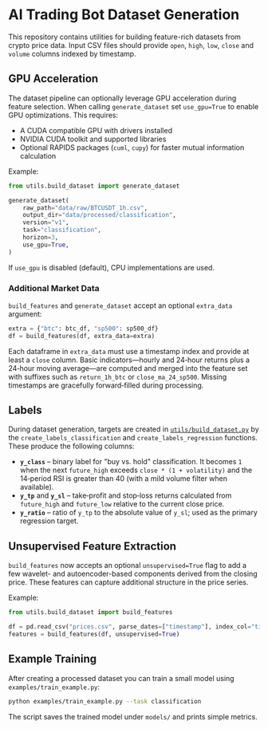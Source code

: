 # AI Trading Bot Dataset Generation

This repository contains utilities for building feature-rich datasets from crypto price data. Input
CSV files should provide `open`, `high`, `low`, `close` and `volume` columns indexed by timestamp.

## GPU Acceleration

The dataset pipeline can optionally leverage GPU acceleration during feature
selection. When calling `generate_dataset` set `use_gpu=True` to enable GPU
optimizations. This requires:

- A CUDA compatible GPU with drivers installed
- NVIDIA CUDA toolkit and supported libraries
- Optional RAPIDS packages (`cuml`, `cupy`) for faster mutual information
  calculation

Example:

```python
from utils.build_dataset import generate_dataset

generate_dataset(
    raw_path="data/raw/BTCUSDT_1h.csv",
    output_dir="data/processed/classification",
    version="v1",
    task="classification",
    horizon=3,
    use_gpu=True,
)
```

If `use_gpu` is disabled (default), CPU implementations are used.

### Additional Market Data

`build_features` and `generate_dataset` accept an optional `extra_data` argument:

```python
extra = {"btc": btc_df, "sp500": sp500_df}
df = build_features(df, extra_data=extra)
```

Each dataframe in `extra_data` must use a timestamp index and provide at least a
`close` column. Basic indicators—hourly and 24‑hour returns plus a 24‑hour
moving average—are computed and merged into the feature set with suffixes such
as `return_1h_btc` or `close_ma_24_sp500`. Missing timestamps are gracefully
forward‑filled during processing.

## Labels

During dataset generation, targets are created in
[`utils/build_dataset.py`](utils/build_dataset.py) by the
`create_labels_classification` and `create_labels_regression` functions.
These produce the following columns:

- **`y_class`** – binary label for "buy vs. hold" classification. It becomes `1`
  when the next `future_high` exceeds `close * (1 + volatility)` and the
  14‑period RSI is greater than 40 (with a mild volume filter when available).
- **`y_tp`** and **`y_sl`** – take‑profit and stop‑loss returns calculated from
  `future_high` and `future_low` relative to the current close price.
- **`y_ratio`** – ratio of `y_tp` to the absolute value of `y_sl`; used as the
  primary regression target.

## Unsupervised Feature Extraction

`build_features` now accepts an optional `unsupervised=True` flag to add a few
wavelet- and autoencoder-based components derived from the closing price. These
features can capture additional structure in the price series.

Example:

```python
from utils.build_dataset import build_features

df = pd.read_csv("prices.csv", parse_dates=["timestamp"], index_col="timestamp")
features = build_features(df, unsupervised=True)
```

## Example Training

After creating a processed dataset you can train a small model using
`examples/train_example.py`:

```bash
python examples/train_example.py --task classification
```

The script saves the trained model under `models/` and prints simple metrics.

